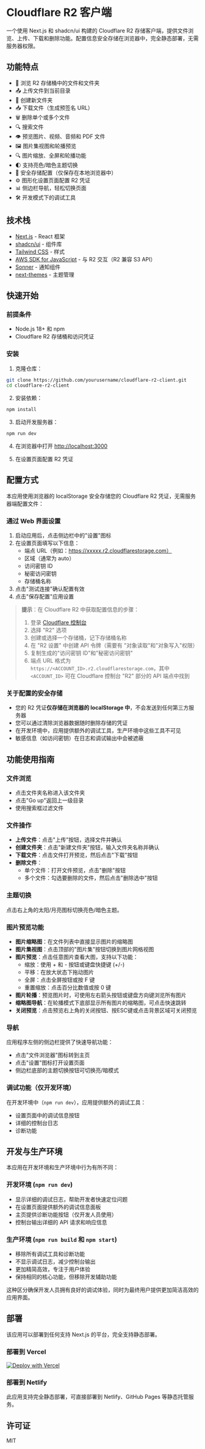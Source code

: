 # Cloudflare R2 客户端

一个使用 Next.js 和 shadcn/ui 构建的 Cloudflare R2 存储客户端，提供文件浏览、上传、下载和删除功能。配置信息安全存储在浏览器中，完全静态部署，无需服务器权限。

## 功能特点

- 📁 浏览 R2 存储桶中的文件和文件夹
- 📤 上传文件到当前目录
- 📁 创建新文件夹
- 📥 下载文件（生成预签名 URL）
- 🗑️ 删除单个或多个文件
- 🔍 搜索文件
- 👁️ 预览图片、视频、音频和 PDF 文件
- 🖼️ 图片集视图和轮播预览
- 🔍 图片缩放、全屏和轮播功能
- 🌓 支持亮色/暗色主题切换
- 🔑 安全存储配置（仅保存在本地浏览器中）
- ⚙️ 图形化设置页面配置 R2 凭证
- 📊 侧边栏导航，轻松切换页面
- 🛠️ 开发模式下的调试工具

## 技术栈

- [Next.js](https://nextjs.org/) - React 框架
- [shadcn/ui](https://ui.shadcn.com/) - 组件库
- [Tailwind CSS](https://tailwindcss.com/) - 样式
- [AWS SDK for JavaScript](https://aws.amazon.com/sdk-for-javascript/) - 与 R2 交互（R2 兼容 S3 API）
- [Sonner](https://sonner.emilkowal.ski/) - 通知组件
- [next-themes](https://github.com/pacocoursey/next-themes) - 主题管理

## 快速开始

### 前提条件

- Node.js 18+ 和 npm
- Cloudflare R2 存储桶和访问凭证

### 安装

1. 克隆仓库：

```bash
git clone https://github.com/yourusername/cloudflare-r2-client.git
cd cloudflare-r2-client
```

2. 安装依赖：

```bash
npm install
```

3. 启动开发服务器：

```bash
npm run dev
```

4. 在浏览器中打开 [http://localhost:3000](http://localhost:3000)

5. 在设置页面配置 R2 凭证

## 配置方式

本应用使用浏览器的 localStorage 安全存储您的 Cloudflare R2 凭证，无需服务器端配置文件：

### 通过 Web 界面设置

1. 启动应用后，点击侧边栏中的"设置"图标
2. 在设置页面填写以下信息：
   - 端点 URL（例如：https://xxxxx.r2.cloudflarestorage.com）
   - 区域（通常为 auto）
   - 访问密钥 ID
   - 秘密访问密钥
   - 存储桶名称
3. 点击"测试连接"确认配置有效
4. 点击"保存配置"应用设置

> **提示**：在 Cloudflare R2 中获取配置信息的步骤：
> 1. 登录 [Cloudflare 控制台](https://dash.cloudflare.com/)
> 2. 选择 "R2" 选项
> 3. 创建或选择一个存储桶，记下存储桶名称
> 4. 在 "R2 设置" 中创建 API 令牌（需要有 "对象读取"和"对象写入"权限）
> 5. 复制生成的"访问密钥 ID"和"秘密访问密钥"
> 6. 端点 URL 格式为 `https://<ACCOUNT_ID>.r2.cloudflarestorage.com`，其中 `<ACCOUNT_ID>` 可在 Cloudflare 控制台 "R2" 部分的 API 端点中找到

### 关于配置的安全存储

- 您的 R2 凭证**仅存储在浏览器的 localStorage 中**，不会发送到任何第三方服务器
- 您可以通过清除浏览器数据随时删除存储的凭证
- 在开发环境中，应用提供额外的调试工具，生产环境中这些工具不可见
- 敏感信息（如访问密钥）在日志和调试输出中会被遮蔽

## 功能使用指南

### 文件浏览

- 点击文件夹名称进入该文件夹
- 点击"Go up"返回上一级目录
- 使用搜索框过滤文件

### 文件操作

- **上传文件**：点击"上传"按钮，选择文件并确认
- **创建文件夹**：点击"新建文件夹"按钮，输入文件夹名称并确认
- **下载文件**：点击文件打开预览，然后点击"下载"按钮
- **删除文件**：
  - 单个文件：打开文件预览，点击"删除"按钮
  - 多个文件：勾选要删除的文件，然后点击"删除选中"按钮

### 主题切换

点击右上角的太阳/月亮图标切换亮色/暗色主题。

### 图片预览功能

- **图片缩略图**：在文件列表中直接显示图片的缩略图
- **图片集视图**：点击顶部的"图片集"按钮切换到图片网格视图
- **图片预览**：点击任意图片查看大图，支持以下功能：
  - 缩放：使用 + 和 - 按钮或键盘快捷键 (+/-)
  - 平移：在放大状态下拖动图片
  - 全屏：点击全屏按钮或按 F 键
  - 重置缩放：点击百分比数值或按 0 键
- **图片轮播**：预览图片时，可使用左右箭头按钮或键盘方向键浏览所有图片
- **缩略图导航**：在轮播模式下底部显示所有图片的缩略图，可点击快速跳转
- **关闭预览**：点击预览右上角的关闭按钮、按ESC键或点击背景区域可关闭预览

### 导航

应用程序左侧的侧边栏提供了快速导航功能：
- 点击"文件浏览器"图标转到主页
- 点击"设置"图标打开设置页面
- 侧边栏底部的主题切换按钮可切换亮/暗模式

### 调试功能（仅开发环境）

在开发环境中（`npm run dev`），应用提供额外的调试工具：
- 设置页面中的调试信息按钮
- 详细的控制台日志
- 诊断功能

## 开发与生产环境

本应用在开发环境和生产环境中行为有所不同：

### 开发环境 (`npm run dev`)

- 显示详细的调试日志，帮助开发者快速定位问题
- 在设置页面提供额外的调试信息面板
- 主页提供诊断功能按钮（仅开发人员使用）
- 控制台输出详细的 API 请求和响应信息

### 生产环境 (`npm run build` 和 `npm start`)

- 移除所有调试工具和诊断功能
- 不显示调试日志，减少控制台输出
- 更加精简高效，专注于用户体验
- 保持相同的核心功能，但移除开发辅助功能

这种区分确保开发人员拥有良好的调试体验，同时为最终用户提供更加简洁高效的应用界面。

## 部署

该应用可以部署到任何支持 Next.js 的平台，完全支持静态部署。

### 部署到 Vercel

[![Deploy with Vercel](https://vercel.com/button)](https://vercel.com/new/clone?repository-url=https%3A%2F%2Fgithub.com%2Fyourusername%2Fcloudflare-r2-client)

### 部署到 Netlify

此应用支持完全静态部署，可直接部署到 Netlify、GitHub Pages 等静态托管服务。

## 许可证

MIT
